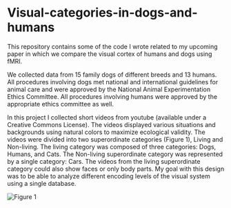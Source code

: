 # Visual-categories-in-dogs-and-humans

This repository contains some of the code I wrote related to my upcoming paper in which we compare the visual cortex of humans and dogs using fMRI.

We collected data from 15 family dogs of different breeds and 13 humans. All procedures involving dogs met national and international guidelines for animal care and were approved by the National Animal Experimentation Ethics Committee. All procedures involving humans were approved by the appropriate ethics committee as well.

In this project I collected short videos from youtube (available under a Creative Commons License). The videos displayed various situations and backgrounds using natural colors to maximize ecological validity. The videos were divided into two superordinate categories (Figure 1), Living and Non-living. The living category was composed of three categories: Dogs, Humans, and Cats. The Non-living superordinate category was represented by a single category: Cars. The videos from the living superordinate category could also show faces or only body parts. My goal with this design was to be able to analyze different encoding levels of the visual system using a single database.

![Figure 1](https://github.com/rhernandez00/Visual-categories-in-dogs-and-humans/blob/main/Figure1.png)

